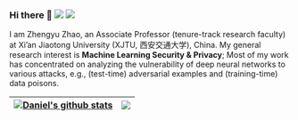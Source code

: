 ### Hi there 👋 [![](https://img.shields.io/badge/Homepage-blue?&style=flat-square&logo=internet-explorer&logoColor=white)](https://zhengyuzhao.github.io/) [![](https://img.shields.io/badge/Google%20Scholar-%234285F4.svg?&style=flat-square&logo=google-scholar&logoColor=white)](https://scholar.google.com/citations?hl=en&user=pC8KpPMAAAAJ&view_op=list_works&sortby=pubdate)
<!-- [![](https://img.shields.io/github/stars/ZhengyuZhao?style=flat-square&logo=github&label=Github%20Stars&labelColor=gray&color=gray)](https://github.com/ZhengyuZhao) -->

I am Zhengyu Zhao, an Associate Professor (tenure-track research faculty) at Xi’an Jiaotong University (XJTU, 西安交通大学), China.
My general research interest is <strong>Machine Learning Security & Privacy</strong>; Most of my work has concentrated on analyzing the vulnerability of deep neural networks to various attacks, e.g., (test-time) adversarial examples and (training-time) data poisons. 

| <a href="https://github.com/mczhuge/github-readme-stats"><img align="center" src="https://github-readme-stats-sigma-five.vercel.app/api?username=ZhengyuZhao&show_icons=true&theme=vue&hide_border=true&hide=contribs,prs&count_private=true" alt="Daniel's github stats" /></a> | <a href="https://github.com/mczhuge/github-readme-stats"><img align="center" src="https://github-readme-stats-sigma-five.vercel.app/api/top-langs/?username=ZhengyuZhao&layout=compact&theme=vue&hide_border=true" />|
| ------------- | ------------- |
